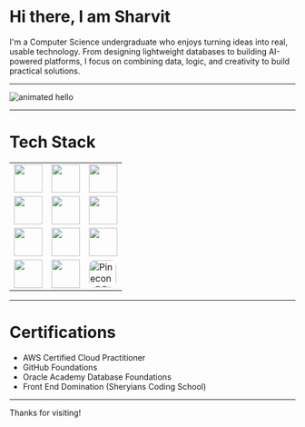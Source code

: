 # Hi there, I am Sharvit
I'm a Computer Science undergraduate who enjoys turning ideas into real, usable technology. From designing lightweight databases to building AI-powered platforms, I focus on combining data, logic, and creativity to build practical solutions.  

---

<img src="https://github.com/Anmol-Baranwal/Cool-GIFs-For-GitHub/assets/74038190/9be4d344-6782-461a-b5a6-32a07bf7b34e" width="max" alt="animated hello">


---

# Tech Stack
<div align="center">
  <table border="0" cellspacing="10" cellpadding="0" style="border:none;">
    <tr>
      <td><img src="https://skillicons.dev/icons?i=typescript" width="50"/></td>
      <td><img src="https://skillicons.dev/icons?i=react" width="50"/></td>
      <td><img src="https://skillicons.dev/icons?i=nextjs" width="50"/></td>
    </tr>
    <tr>
      <td><img src="https://skillicons.dev/icons?i=nodejs" width="50"/></td>
      <td><img src="https://skillicons.dev/icons?i=express" width="50"/></td>
      <td><img src="https://skillicons.dev/icons?i=prisma" width="50"/></td>
    </tr>
    <tr>
      <td><img src="https://skillicons.dev/icons?i=python" width="50"/></td>
      <td><img src="https://skillicons.dev/icons?i=c" width="50"/></td>
      <td><img src="https://skillicons.dev/icons?i=cpp" width="50"/></td>
    </tr>
    <tr>
      <td><img src="https://skillicons.dev/icons?i=mongodb" width="50"/></td>
      <td><img src="https://skillicons.dev/icons?i=postgresql" width="50"/></td>
      <td><img src="https://avatars.githubusercontent.com/u/54333248?s=200&v=4" width="48" alt="PineconeDB" style="border-radius:10px;"/></td>
    </tr>
  </table>
</div>

---

# Certifications
- AWS Certified Cloud Practitioner  
- GitHub Foundations  
- Oracle Academy Database Foundations  
- Front End Domination (Sheryians Coding School)  
---

Thanks for visiting! 
